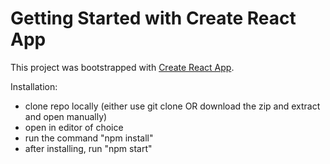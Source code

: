 # Getting Started with Create React App

This project was bootstrapped with [Create React App](https://github.com/facebook/create-react-app).

Installation:
  - clone repo locally (either use git clone OR download the zip and extract and open manually)
  - open in editor of choice 
  - run the command "npm install" 
  - after installing, run "npm start"
